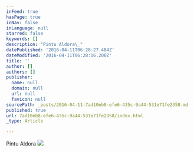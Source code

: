 ```yaml
---
inFeed: true
hasPage: true
inNav: false
inLanguage: null
starred: false
keywords: []
description: "Pintu Aldora\_"
datePublished: '2016-04-11T06:28:27.484Z'
dateModified: '2016-04-11T06:28:16.200Z'
title: ''
author: []
authors: []
publisher:
  name: null
  domain: null
  url: null
  favicon: null
sourcePath: _posts/2016-04-11-7ad10eb8-efe6-435c-9a44-531e71fe2358.md
published: true
url: 7ad10eb8-efe6-435c-9a44-531e71fe2358/index.html
_type: Article

---
```

Pintu Aldora ![](https://the-grid-user-content.s3-us-west-2.amazonaws.com/ad3772ff-11e4-4e00-8bda-ca3872357f79.jpg)